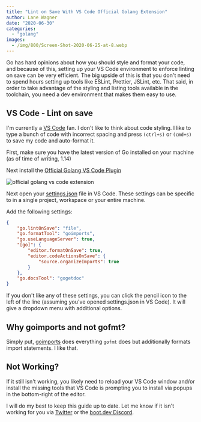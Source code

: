 ```yaml
---
title: "Lint on Save With VS Code Official Golang Extension"
author: Lane Wagner
date: "2020-06-30"
categories: 
  - "golang"
images:
  - /img/800/Screen-Shot-2020-06-25-at-8.webp
---
```


Go has hard opinions about how you should style and format your code, and because of this, setting up your VS Code environment to enforce linting on save can be very efficient. The big upside of this is that you don't need to spend hours setting up tools like ESLint, Prettier, JSLint, etc. That said, in order to take advantage of the styling and listing tools available in the toolchain, you need a dev environment that makes them easy to use.

## VS Code - Lint on save

I'm currently a [VS Code](https://code.visualstudio.com/) fan. I don't like to think about code styling. I like to type a bunch of code with incorrect spacing and press `(ctrl+s)` or `(cmd+s)` to save my code and auto-format it.

First, make sure you have the latest version of Go installed on your machine (as of time of writing, 1.14)

Next install the [Official Golang VS Code Plugin](https://code.visualstudio.com/docs/languages/go)

![official golang vs code extension](/img/800/Screen-Shot-2020-06-25-at-8.34.33-AM-1024x310.png)

Next open your [settings.json](https://code.visualstudio.com/docs/getstarted/settings#_settings-file-locations) file in VS Code. These settings can be specific to in a single project, workspace or your entire machine.

Add the following settings:

```json
{
    "go.lintOnSave": "file",
    "go.formatTool": "goimports",
    "go.useLanguageServer": true,
    "[go]": {
        "editor.formatOnSave": true,
        "editor.codeActionsOnSave": {
            "source.organizeImports": true
        }
    },
    "go.docsTool": "gogetdoc"
}
```

If you don't like any of these settings, you can click the pencil icon to the left of the line (assuming you've opened settings.json in VS Code). It will give a dropdown menu with additional options.

## Why goimports and not gofmt?

Simply put, [goimports](https://godoc.org/golang.org/x/tools/cmd/goimports) does everything `gofmt` does but additionally formats import statements. I like that.

## Not Working?

If it still isn't working, you likely need to reload your VS Code window and/or install the missing tools that VS Code is prompting you to install via popups in the bottom-right of the editor.

I will do my best to keep this guide up to date. Let me know if it isn't working for you via [Twitter](/contact/) or the [boot.dev Discord](/contact/).

